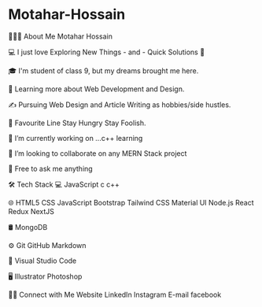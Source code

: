# Motahar-Hossain

👨🏻‍💻  About Me
Motahar Hossain

💻 I just love Exploring New Things - and - Quick Solutions 🤔

🎓   I'm student of class 9, but my dreams brought me here.

🌱   Learning more about Web Development and Design.

✍️   Pursuing Web Design and Article Writing as hobbies/side hustles.

📖   Favourite Line Stay Hungry Stay Foolish.

🔭 I’m currently working on ...c++ learning

👯 I’m looking to collaborate on any MERN Stack project

💬 Free to ask me anything

🛠  Tech Stack
💻   JavaScript c c++

🌐   HTML5 CSS JavaScript Bootstrap Tailwind CSS Material UI Node.js React Redux NextJS

🛢   MongoDB

⚙️   Git GitHub Markdown

🔧   Visual Studio Code

🖥   Illustrator Photoshop


 
🤝🏻  Connect with Me
Website LinkedIn Instagram E-mail facebook
